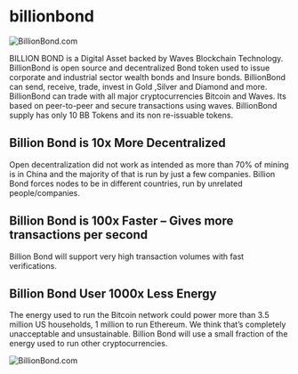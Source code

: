 # billionbond
![BillionBond.com](https://billionbond.com/wp-content/uploads/2018/07/cropped-BillionBond-2.png)

BILLION BOND is a Digital Asset backed by Waves Blockchain Technology. BillionBond is open source and decentralized Bond token used to issue corporate and industrial sector wealth bonds and Insure bonds. BillionBond can send, receive, trade, invest in Gold ,Silver and Diamond and more. BillionBond can trade with all major cryptocurrencies Bitcoin and Waves. Its based on peer-to-peer and secure transactions using waves. BillionBond supply has only 10 BB Tokens and its non re-issuable tokens.

## Billion Bond is 10x More Decentralized

Open decentralization did not work as intended as more than 70% of mining is in China and the majority of that is run by just a few companies. Billion Bond forces nodes to be in different countries, run by unrelated people/companies.

## Billion Bond is 100x Faster – Gives more transactions per second
Billion Bond will support very high transaction volumes with fast verifications.

## Billion Bond User 1000x Less Energy
The energy used to run the Bitcoin network could power more than 3.5 million US households, 1 million to run Ethereum. We think that’s completely unacceptable and unsustainable. Billion Bond will use a small fraction of the energy used to run other cryptocurrencies.

![BillionBond.com](https://billionbond.com/wp-content/uploads/2018/12/bb-logo.png)
